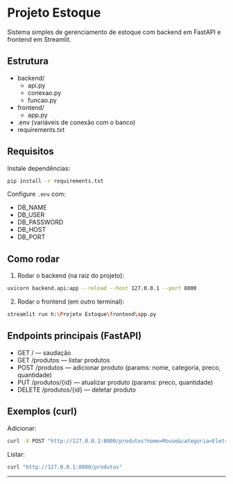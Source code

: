 # Projeto Estoque

Sistema simples de gerenciamento de estoque com backend em FastAPI e frontend em Streamlit.

## Estrutura
- backend/
  - api.py
  - conexao.py
  - funcao.py
- frontend/
  - app.py
- .env (variáveis de conexão com o banco)
- requirements.txt

## Requisitos
Instale dependências:
```sh
pip install -r requirements.txt
```
Configure `.env` com:
- DB_NAME
- DB_USER
- DB_PASSWORD
- DB_HOST
- DB_PORT

## Como rodar
1. Rodar o backend (na raiz do projeto):
```sh
uvicorn backend.api:app --reload --host 127.0.0.1 --port 8000
```
2. Rodar o frontend (em outro terminal):
```sh
streamlit run h:\Projeto Estoque\frontend\app.py
```

## Endpoints principais (FastAPI)
- GET / — saudação
- GET /produtos — listar produtos
- POST /produtos — adicionar produto (params: nome, categoria, preco, quantidade)
- PUT /produtos/{id} — atualizar produto (params: preco, quantidade)
- DELETE /produtos/{id} — deletar produto

## Exemplos (curl)
Adicionar:
```sh
curl -X POST "http://127.0.0.1:8000/produtos?nome=Mouse&categoria=Eletronicos&preco=220&quantidade=25"
```
Listar:
```sh
curl "http://127.0.0.1:8000/produtos"
```

---